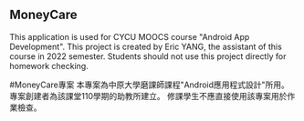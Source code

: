 ## MoneyCare
This application is used for CYCU MOOCS course "Android App Development".
This project is created by Eric YANG, the assistant of this course in 2022 semester.
Students should not use this project directly for homework checking.

#MoneyCare專案
本專案為中原大學磨課師課程"Android應用程式設計"所用。
專案創建者為該課堂110學期的助教所建立。
修課學生不應直接使用該專案用於作業檢查。

